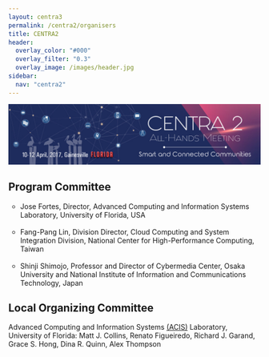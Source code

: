 ```yaml
---
layout: centra3
permalink: /centra2/organisers
title: CENTRA2
header:
  overlay_color: "#000"
  overlay_filter: "0.3"
  overlay_image: /images/header.jpg
sidebar:
  nav: "centra2"
---
```


<img src="../images/centra2.jpg">

## Program Committee

<p><ul type="circle">
<li>Jose Fortes, Director, Advanced Computing and Information Systems Laboratory, University of Florida, USA </li><br />
<li>Fang-Pang Lin, Division Director, Cloud Computing and System Integration Division, National Center for High-Performance Computing, Taiwan</li> <br />
<li>Shinji Shimojo, Professor and Director of Cybermedia Center, Osaka University and National Institute of Information and Communications Technology, Japan</li>
</ul>
</p>

## Local Organizing Committee

<p>
Advanced Computing and Information Systems <a href="https://www.acis.ufl.edu/" target="_blank">(ACIS)</a> Laboratory, University of Florida: Matt J. Collins, Renato Figueiredo, Richard J. Garand, Grace S. Hong, Dina R. Quinn, Alex Thompson
</p>
